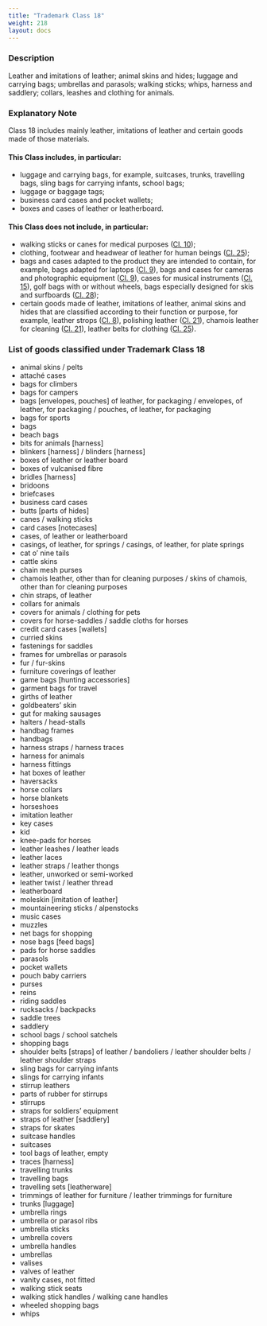 ```yaml
---
title: "Trademark Class 18"
weight: 218
layout: docs
---
```


### Description

Leather and imitations of leather; animal skins and hides; luggage and carrying bags; umbrellas and parasols; walking sticks; whips, harness and saddlery; collars, leashes and clothing for animals.

### Explanatory Note

Class 18 includes mainly leather, imitations of leather and certain goods made of those materials.

#### This Class includes, in particular:

* luggage and carrying bags, for example, suitcases, trunks, travelling bags, sling bags for carrying infants, school bags;
* luggage or baggage tags;
* business card cases and pocket wallets;
* boxes and cases of leather or leatherboard.

#### This Class does not include, in particular:

* &#x20;walking sticks or canes for medical purposes ([Cl. 10](trademark-class-10));
* &#x20;clothing, footwear and headwear of leather for human beings ([Cl. 25](trademark-class-25));
* &#x20;bags and cases adapted to the product they are intended to contain, for example, bags adapted for laptops ([Cl. 9](trademark-class-9)), bags and cases for cameras and photographic equipment ([Cl. 9](trademark-class-9)), cases for musical instruments ([Cl. 15](trademark-class-15)), golf bags with or without wheels, bags especially designed for skis and surfboards ([Cl. 28](trademark-class-28));
* &#x20;certain goods made of leather, imitations of leather, animal skins and hides that are classified according to their function or purpose, for example, leather strops ([Cl. 8](trademark-class-8)), polishing leather ([Cl. 21](trademark-class-21)), chamois leather for cleaning ([Cl. 21](trademark-class-21)), leather belts for clothing ([Cl. 25](trademark-class-25)).

### List of goods classified under Trademark Class 18

* animal skins / pelts
* attaché cases
* bags for climbers
* bags for campers
* bags \[envelopes, pouches] of leather, for packaging / envelopes, of leather, for packaging / pouches, of leather, for packaging
* bags for sports
* bags
* beach bags
* bits for animals \[harness]
* blinkers \[harness] / blinders \[harness]
* boxes of leather or leather board
* boxes of vulcanised fibre
* bridles \[harness]
* bridoons
* briefcases
* business card cases
* butts \[parts of hides]
* canes / walking sticks
* card cases \[notecases]
* cases, of leather or leatherboard
* casings, of leather, for springs / casings, of leather, for plate springs
* cat o’ nine tails
* cattle skins
* chain mesh purses
* chamois leather, other than for cleaning purposes / skins of chamois, other than for cleaning purposes
* chin straps, of leather
* collars for animals
* covers for animals / clothing for pets
* covers for horse-saddles / saddle cloths for horses
* credit card cases \[wallets]
* curried skins
* fastenings for saddles
* frames for umbrellas or parasols
* fur / fur-skins
* furniture coverings of leather
* game bags \[hunting accessories]
* garment bags for travel
* girths of leather
* goldbeaters’ skin
* gut for making sausages
* halters / head-stalls
* handbag frames
* handbags
* harness straps / harness traces
* harness for animals
* harness fittings
* hat boxes of leather
* haversacks
* horse collars
* horse blankets
* horseshoes
* imitation leather
* key cases
* kid
* knee-pads for horses
* leather leashes / leather leads
* leather laces
* leather straps / leather thongs
* leather, unworked or semi-worked
* leather twist / leather thread
* leatherboard
* moleskin \[imitation of leather]
* mountaineering sticks / alpenstocks
* music cases
* muzzles
* net bags for shopping
* nose bags \[feed bags]
* pads for horse saddles
* parasols
* pocket wallets
* pouch baby carriers
* purses
* reins
* riding saddles
* rucksacks / backpacks
* saddle trees
* saddlery
* school bags / school satchels
* shopping bags
* shoulder belts \[straps] of leather / bandoliers / leather shoulder belts / leather shoulder straps
* sling bags for carrying infants
* slings for carrying infants
* stirrup leathers
* parts of rubber for stirrups
* stirrups
* straps for soldiers’ equipment
* straps of leather \[saddlery]
* straps for skates
* suitcase handles
* suitcases
* tool bags of leather, empty
* traces \[harness]
* travelling trunks
* travelling bags
* travelling sets \[leatherware]
* trimmings of leather for furniture / leather trimmings for furniture
* trunks \[luggage]
* umbrella rings
* umbrella or parasol ribs
* umbrella sticks
* umbrella covers
* umbrella handles
* umbrellas
* valises
* valves of leather
* vanity cases, not fitted
* walking stick seats
* walking stick handles / walking cane handles
* wheeled shopping bags
* whips
